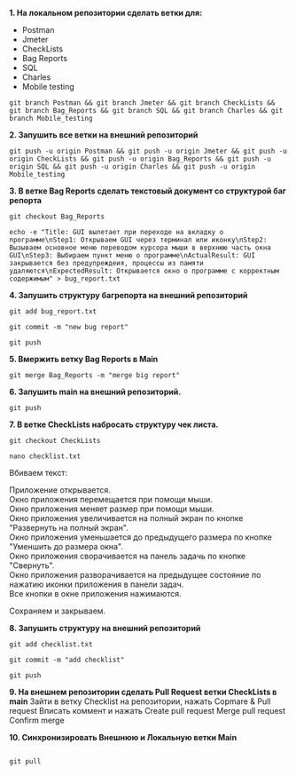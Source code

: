 **1. На локальном репозитории сделать ветки для:**
- Postman
- Jmeter
- CheckLists
- Bag Reports
- SQL
- Charles
- Mobile testing

```
git branch Postman && git branch Jmeter && git branch CheckLists && git branch Bag_Reports && git branch SQL && git branch Charles && git branch Mobile_testing
```

**2. Запушить все ветки на внешний репозиторий**
```
git push -u origin Postman && git push -u origin Jmeter && git push -u origin CheckLists && git push -u origin Bag_Reports && git push -u origin SQL && git push -u origin Charles && git push -u origin Mobile_testing
```

**3. В ветке Bag Reports сделать текстовый документ со структурой баг репорта**
```
git checkout Bag_Reports
```
```
echo -e "Title: GUI вылетает при переходе на вкладку о программе\nStep1: Открываем GUI через терминал или иконку\nStep2: Вызываем основное меню переводом курсора мыши в верхнюю часть окна GUI\nStep3: Выбираем пункт меню о программе\nActualResult: GUI закрывается без предупреждеия, процессы из памяти удаляются\nExpectedResult: Открывается окно о программе с корректным содержимым" > bug_report.txt
```

**4. Запушить структуру багрепорта на внешний репозиторий**
```
git add bug_report.txt
```
```
git commit -m "new bug report"
```
```
git push
```

**5. Вмержить ветку Bag Reports в Main**
```
git merge Bag_Reports -m "merge big report"
```

**6. Запушить main на внешний репозиторий.**
```
git push
```

**7. В ветке CheckLists набросать структуру чек листа.**
```
git checkout CheckLists
```
```
nano checklist.txt
```
Вбиваем текст:

Приложение открывается.  
Окно приложения перемещается при помощи мыши.  
Окно приложения меняет размер при помощи мыши.  
Окно приложения увеличивается на полный экран по кнопке "Развернуть на полный экран".  
Окно приложения уменьшается до предыдущего размера по кнопке "Уменшить до размера окна".  
Окно приложения сворачивается на панель задачь по кнопке "Свернуть".  
Окно приложения разворачивается на предыдущее состояние по нажатию иконки приложения в панели задач.  
Все кнопки в окне приложения нажимаются.  

Сохраняем и закрываем.

**8. Запушить структуру на внешний репозиторий**
```
git add checklist.txt
```
```
git commit -m "add checklist"
```
```
git push
```

**9. На внешнем репозитории сделать Pull Request ветки CheckLists в main**
Зайти в ветку Checklist на репозитории, нажать Copmare & Pull request
Вписать коммент и нажать Create pull request
Merge pull request
Confirm merge

**10. Синхронизировать Внешнюю и Локальную ветки Main**
```git checkout main
```
```
git pull
```
